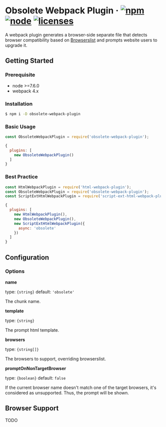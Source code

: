 # Obsolete Webpack Plugin &middot; [![npm](https://img.shields.io/npm/v/obsolete-webpack-plugin.svg)](https://npmjs.com/package/obsolete-webpack-plugin) [![node](https://img.shields.io/node/v/obsolete-webpack-plugin.svg)](https://nodejs.org) [![licenses](https://img.shields.io/npm/l/obsolete-webpack-plugin.svg)](https://github.elenet.me/fe/obsolete-webpack-plugin/blob/master/LICENSE)

A webpack plugin generates a browser-side separate file that detects browser compatibility based on [Browserslist](https://github.com/browserslist/browserslist) and prompts website users to upgrade it.

## Getting Started

### Prerequisite

- node >=7.6.0
- webpack 4.x

### Installation

``` sh
$ npm i -D obsolete-webpack-plugin
```

### Basic Usage

``` js
const ObsoleteWebpackPlugin = require('obsolete-webpack-plugin');
```

``` js
{
  plugins: [
    new ObsoleteWebpackPlugin()
  ]
}
```

### Best Practice

``` js
const HtmlWebpackPlugin = require('html-webpack-plugin');
const ObsoleteWebpackPlugin = require('obsolete-webpack-plugin');
const ScriptExtHtmlWebpackPlugin = require('script-ext-html-webpack-plugin');
```

``` js
{
  plugins: [
    new HtmlWebpackPlugin(),
    new ObsoleteWebpackPlugin(),
    new ScriptExtHtmlWebpackPlugin({
      async: 'obsolete'
    })
  ]
}
```

## Configuration

### Options

**name**

type: `{string}` default: `'obsolete'`

The chunk name.

**template**

type: `{string}`

The prompt html template.

**browsers**

type: `{string[]}`

The browsers to support, overriding browserslist.

**promptOnNonTargetBrowser**

type: `{boolean}` default: `false`

If the current browser name doesn't match one of the target browsers, it's considered as unsupported. Thus, the prompt will be shown.

## Browser Support

TODO
